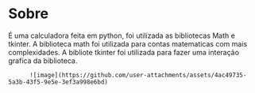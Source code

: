 # Sobre
É uma calculadora feita em python, foi utilizada as bibliotecas Math e tkinter.
A biblioteca math foi utilizada para contas matematicas com mais complexidades.
A bibliote tkinter foi utilizada para fazer uma interação grafica da biblioteca.

          ![image](https://github.com/user-attachments/assets/4ac49735-5a3b-43f5-9e5e-3ef3a998e6bd)

